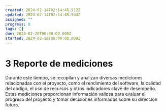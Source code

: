```yaml
---
created: 2024-02-14T02:14:45.512Z
updated: 2024-02-14T02:14:45.504Z
assigned: ""
progress: 0
tags: []
due: 2024-02-20T00:00:00.000Z
started: 2024-02-18T00:00:00.000Z
---
```


# 3 Reporte de mediciones

Durante este tiempo, se recopilan y analizan diversas mediciones relacionadas con el proyecto, como el rendimiento del software, la calidad del código, el uso de recursos y otros indicadores clave de desempeño. Estas mediciones proporcionan información valiosa para evaluar el progreso del proyecto y tomar decisiones informadas sobre su dirección futura.
